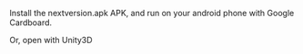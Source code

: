 Install the nextversion.apk APK, and run on your android phone with Google Cardboard.


Or, open with Unity3D
